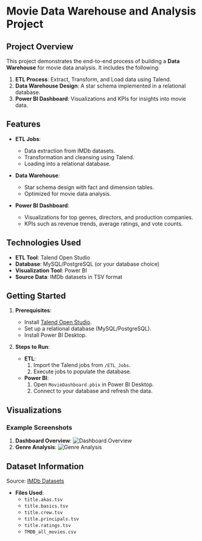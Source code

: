 # Movie Data Warehouse and Analysis Project

## Project Overview
This project demonstrates the end-to-end process of building a **Data Warehouse** for movie data analysis. It includes the following:
1. **ETL Process**: Extract, Transform, and Load data using Talend.
2. **Data Warehouse Design**: A star schema implemented in a relational database.
3. **Power BI Dashboard**: Visualizations and KPIs for insights into movie data.

## Features
- **ETL Jobs**:
  - Data extraction from IMDb datasets.
  - Transformation and cleansing using Talend.
  - Loading into a relational database.

- **Data Warehouse**:
  - Star schema design with fact and dimension tables.
  - Optimized for movie data analysis.

- **Power BI Dashboard**:
  - Visualizations for top genres, directors, and production companies.
  - KPIs such as revenue trends, average ratings, and vote counts.

## Technologies Used
- **ETL Tool**: Talend Open Studio
- **Database**: MySQL/PostgreSQL (or your database choice)
- **Visualization Tool**: Power BI
- **Source Data**: IMDb datasets in TSV format

## Getting Started
1. **Prerequisites**:
   - Install [Talend Open Studio](https://www.talend.com/products/talend-open-studio/).
   - Set up a relational database (MySQL/PostgreSQL).
   - Install Power BI Desktop.

2. **Steps to Run**:
   - **ETL**:
     1. Import the Talend jobs from `/ETL_Jobs`.
     2. Execute jobs to populate the database.
   - **Power BI**:
     1. Open `MovieDashboard.pbix` in Power BI Desktop.
     2. Connect to your database and refresh the data.

## Visualizations
### Example Screenshots
1. **Dashboard Overview**:
   ![Dashboard Overview](PowerBI_Dashboard/screenshots/dashboard_overview.png)
2. **Genre Analysis**:
   ![Genre Analysis](PowerBI_Dashboard/screenshots/genre_analysis.png)

## Dataset Information
Source: [IMDb Datasets](https://www.imdb.com/interfaces/)

- **Files Used**:
  - `title.akas.tsv`
  - `title.basics.tsv`
  - `title.crew.tsv`
  - `title.principals.tsv`
  - `title.ratings.tsv`
  - `TMDB_all_movies.csv`

